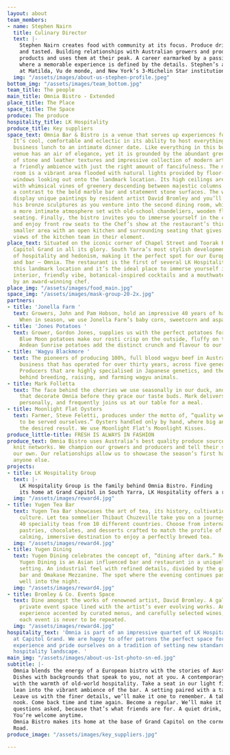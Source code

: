 ```yaml
---
layout: about
team_members:
- name: Stephen Nairn
  title: Culinary Director
  text: |-
    Stephen Nairn creates food with community at its focus. Produce driven dishes with stories to be heard
    and tasted. Building relationships with Australian growers and producers, Stephen sources the best
    products and uses them at their peak. A career earmarked by a passion for every aspect of hospitality,
    where a memorable experience is defined by the details. Stephen’s award winning career has found him
    at Matilda, Vu de monde, and New York’s 3-Michelin Star institution, Eleven Madison Park.
  img: "/assets/images/about-us-stephen-profile.jpeg"
bottom_img: "/assets/images/team_bottom.jpg"
team_title: The people
main_title: Omnia Bistro - Extended
place_title: The Place
space_title: The Space
produce: The produce
hospitality_title: LK Hospitality
produce_title: Key suppliers
space_text: Omnia Bar & Bistro is a venue that serves up experiences for every mood.
  It’s cool, comfortable and eclectic in its ability to host everything from a bustling
  business lunch to an intimate dinner date. Like everything in this building, the
  venue has an air of elegance, yet it is grounded by the abundant greenery, variety
  of stone and leather textures and impressive collection of modern artwork. It’s
  a friendly ambience with just the right amount of fancifulness. The main dining
  room is a vibrant area flooded with natural lights provided by floor-to-ceiling
  windows looking out onto the landmark location. Its high ceilings are decorated
  with whimsical vines of greenery descending between majestic columns and providing
  a contrast to the bold marble bar and statement stone surfaces. The walls of Omnia
  display unique paintings by resident artist David Bromley and you’ll also come across
  his bronze sculptures as you venture into the second dining room, which provides
  a more intimate atmosphere set with old-school chandeliers, wooden floors and leather
  seating. Finally, the bistro invites you to immerse yourself in the culinary experience
  and enjoy front row seats to the Chef’s show at the restaurant’s third space – a
  smaller area with an open kitchen and surrounding seating that gives uninterrupted
  views of the kitchen team in their element.
place_text: Situated on the iconic corner of Chapel Street and Toorak Road is the
  Capitol Grand in all its glory. South Yarra’s most stylish development is the epitome
  of hospitality and hedonism, making it the perfect spot for our European style bistro
  and bar – Omnia. The restaurant is the first of several LK Hospitality venues at
  this landmark location and it’s the ideal place to immerse yourself in the stunning
  interior, friendly vibe, botanical-inspired cocktails and a mouthwatering menu curated
  by an award-winning chef.
place_img: "/assets/images/food_main.jpg"
space_img: "/assets/images/mask-group-20-2x.jpg"
partners:
- title: 'Jonella Farm '
  text: Growers, John and Pam Hobson, hold an impressive 40 years of hands-on knowledge.
    When in season, we use Jonella Farm’s baby corn, sweetcorn and asparagus.
- title: 'Jones Potatoes '
  text: Grower, Gordon Jones, supplies us with the perfect potatoes for every dish.
    Blue Moon potatoes make our rosti crisp on the outside, fluffy on the inside.
    Andean Sunrise potatoes add the distinct crunch and flavour to our gaufrettes.
- title: 'Wagyu Blackmore '
  text: The pioneers of producing 100%, full blood wagyu beef in Australia. A family
    business that has operated for over thirty years, across five generations of farmers.
    Producers that are highly specialised in Japanese genetics, and the methodology
    behind breeding, raising, and farming wagyu animals.
- title: Mark Folletta
  text: The face behind the cherries we use seasonally in our duck, and the pumpkins
    that decorate Omnia before they grace our taste buds. Mark delivers his produce
    personally, and frequently joins us at our table for a meal.
- title: Moonlight Flat Oysters
  text: Farmer, Steve Feletti, produces under the motto of, “quality we would wish
    to be served ourselves.” Oysters handled only by hand, where big and bulk isn’t
    the desired result. We use Moonlight Flat’s Moonlight Kisses.
produce_little-title: FRESH IS ALWAYS IN FASHION
produce_text: Omnia Bistro uses Australia’s best quality produce sourced through tight
  knit networks. We champion our growers and producers and tell their stories alongside
  our own. Our relationships allow us to showcase the season’s first harvest before
  anyone else.
projects:
- title: LK Hospitality Group
  text: |-
    LK Hospitality Group is the family behind Omnia Bistro. Finding
    its home at Grand Capitol in South Yarra, LK Hospitality offers a range of culinary experiences through its suite of restaurants. Each venue has a personality that speaks to a different moment, with a universal promise of quality, service, and attention to detail.
  img: "/assets/images/reward4.jpg"
- title: Yugen Tea Bar
  text: Yugen Tea Bar showcases the art of tea, its history, cultivation, and rich
    culture. Let tea sommelier Thibaut Chuzeville take you on a journey with over
    40 speciality teas from 10 different countries. Choose from internationally inspired
    pastries, chocolates, and desserts crafted to match the profile of each cup. A
    calming, immersive destination to enjoy a perfectly brewed tea.
  img: "/assets/images/reward4.jpg"
- title: Yugen Dining
  text: Yugen Dining celebrates the concept of, “dining after dark.” Recently established,
    Yugen Dining is an Asian influenced bar and restaurant in a uniquely underground
    setting. An industrial feel with refined details, divided by the ground floor
    bar and Omakase Mezzanine. The spot where the evening continues past dinner, and
    well into the night.
  img: "/assets/images/reward4.jpg"
- title: Bromley & Co. Events Space
  text: Dine amongst the works of renowned artist, David Bromley. A gallery turned
    private event space lined with the artist’s ever evolving works. An inimitable
    experience accented by curated menus, and carefully selected wines, to ensure
    each event is never to be repeated.
  img: "/assets/images/reward4.jpg"
hospitality_text: 'Omnia is part of an impressive quartet of LK Hospitality venues
  at Capitol Grand. We are happy to offer patrons the perfect space for a memorable
  experience and pride ourselves on a tradition of setting new standards in the Australian
  hospitality landscape. '
main_img: "/assets/images/about-us-1st-photo-sn-ed.jpg"
subtitle: |-
  Omnia blends the energy of a European bistro with the stories of Australia’s best growers and producers.
  Dishes with backgrounds that speak to you, not at you. A contemporary take on culinary classics served
  with the warmth of old-world hospitality. Take a seat in our light filled Conservatory, cosy Barrel Room, or
  lean into the vibrant ambience of the bar. A setting paired with a taste to answer the call of any occasion.
  Leave us with the finer details, we’ll make it one to remember. A table for one, or for ten. Take a familiar
  nook. Come back time and time again. Become a regular. We’ll make it how you like without any
  questions asked, because that’s what friends are for. A quiet drink, a long meal, or just dessert. Stop by.
  You’re welcome anytime.
  Omnia Bistro makes its home at the base of Grand Capitol on the corner of Chapel Street and Toorak
  Road.
produce_image: "/assets/images/key_suppliers.jpg"

---
```

